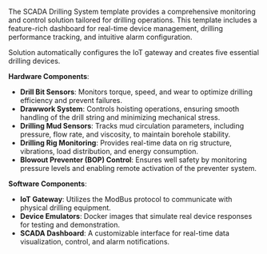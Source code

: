 The SCADA Drilling System template provides a comprehensive monitoring and control solution tailored for drilling operations.
This template includes a feature-rich dashboard for real-time device management, drilling performance tracking, and intuitive alarm configuration.

Solution automatically configures the IoT gateway and creates five essential drilling devices.

**Hardware Components**:

* **Drill Bit Sensors**: Monitors torque, speed, and wear to optimize drilling efficiency and prevent failures.
* **Drawwork System**: Controls hoisting operations, ensuring smooth handling of the drill string and minimizing mechanical stress.
* **Drilling Mud Sensors**: Tracks mud circulation parameters, including pressure, flow rate, and viscosity, to maintain borehole stability.
* **Drilling Rig Monitoring**: Provides real-time data on rig structure, vibrations, load distribution, and energy consumption.
* **Blowout Preventer (BOP) Control**: Ensures well safety by monitoring pressure levels and enabling remote activation of the preventer system.

**Software Components**:

* **IoT Gateway**: Utilizes the ModBus protocol to communicate with physical drilling equipment.
* **Device Emulators**: Docker images that simulate real device responses for testing and demonstration.
* **SCADA Dashboard**: A customizable interface for real-time data visualization, control, and alarm notifications.
